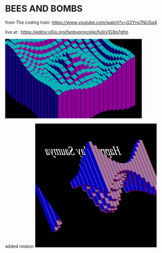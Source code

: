 # BEES AND BOMBS 

from The coding train:
https://www.youtube.com/watch?v=G2Yns7NUSq4

live at : https://editor.p5js.org/fanbyprinciple/full/x1G9q7gfm

![](b.gif)

added rotaion
![](rotation.gif)